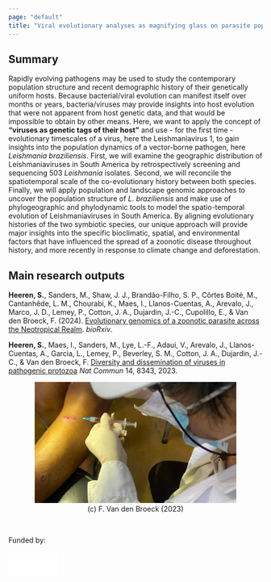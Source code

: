 ```yaml
---
page: "default"
title: "Viral evolutionary analyses as magnifying glass on parasite population dynamics "
---
```


## Summary
Rapidly evolving pathogens may be used to study the contemporary population structure and recent demographic history of their genetically uniform hosts. Because bacterial/viral evolution can manifest itself over months or years, bacteria/viruses may provide insights into host evolution that were not apparent from host genetic data, and that would be impossible to obtain by other means. Here, we want to apply the concept of **“viruses as genetic tags of their host”** and use - for the first time - evolutionary timescales of a virus, here the Leishmaniavirus 1, to gain insights into the population dynamics of a vector-borne pathogen, here <i>Leishmania braziliensis</i>. First, we will examine the geographic distribution of Leishmaniaviruses in South America by retrospectively screening and sequencing 503 <i>Leishmania</i> isolates. Second, we will reconcile the spatiotemporal scale of the co-evolutionary history between both species. Finally, we will apply population and landscape genomic approaches to uncover the population structure of <i>L. braziliensis</i> and make use of phylogeographic and phylodynamic tools to model the spatio-temporal evolution of Leishmaniaviruses in South America. By aligning evolutionary histories of the two symbiotic species, our unique approach will provide major insights into the specific bioclimatic, spatial, and environmental factors that have influenced the spread of a zoonotic disease throughout history, and more recently in response to climate change and deforestation.
<br />

## Main research outputs
**Heeren, S.**, Sanders, M., Shaw, J. J., Brandão-Filho, S. P., Côrtes Boité, M., Cantanhêde, L. M., Chourabi, K., Maes, I., Llanos-Cuentas, A., Arevalo, J., Marco, J. D., Lemey, P., Cotton, J. A., Dujardin, J.-C., Cupolillo, E., & Van den Broeck, F. (2024). [Evolutionary genomics of a zoonotic parasite across the Neotropical Realm](https://doi.org/10.1101/2024.06.06.597691). *bioRxiv*.

**Heeren, S.**, Maes, I., Sanders, M., Lye, L.-F., Adaui, V., Arevalo, J., Llanos-Cuentas, A., Garcia, L., Lemey, P., Beverley, S. M., Cotton, J. A., Dujardin, J.-C., & Van den Broeck, F. [Diversity and dissemination of viruses in pathogenic protozoa](https://doi.org/10.1038/s41467-023-44085-2) *Nat Commun* 14, 8343, 2023.


<center>
    <figure>
         <img src="/Images/aspirate_Leish.webp" width="400px"/>
        <figcaption>(c) F. Van den Broeck (2023)</figcaption>
    </figure>
</center>
<br/>

Funded by: <br/>
<br/>
[<img src="/Images/fwo_wit.png" align="left" width="100px"/>](https://researchportal.be/en/project/viral-evolutionary-analyses-magnifying-glass-parasite-population-dynamics-0)

